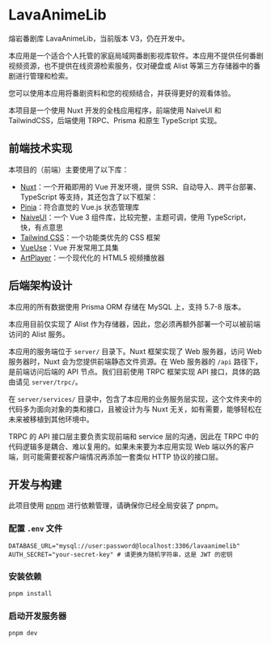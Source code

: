# LavaAnimeLib

熔岩番剧库 LavaAnimeLib，当前版本 V3，仍在开发中。

本应用是一个适合个人托管的家庭局域网番剧影视库软件。本应用不提供任何番剧视频资源，也不提供在线资源检索服务，仅对硬盘或 Alist 等第三方存储器中的番剧进行管理和检索。

您可以使用本应用将番剧资料和您的视频结合，并获得更好的观看体验。

本项目是一个使用 Nuxt 开发的全栈应用程序，前端使用 NaiveUI 和 TailwindCSS，后端使用 TRPC、Prisma 和原生 TypeScript 实现。

## 前端技术实现

本项目的（前端）主要使用了以下库：

- [Nuxt](https://nuxt.com/)：一个开箱即用的 Vue 开发环境，提供 SSR、自动导入、跨平台部署、TypeScript 等支持，其还包含了以下框架：
- [Pinia](https://pinia.vuejs.org/zh/)：符合直觉的 Vue.js 状态管理库
- [NaiveUI](https://www.naiveui.com/)：一个 Vue 3 组件库，比较完整，主题可调，使用 TypeScript，快，有点意思
- [Tailwind CSS](https://tailwindcss.com/)：一个功能类优先的 CSS 框架
- [VueUse](https://vueuse.org/)：Vue 开发常用工具集
- [ArtPlayer](https://artplayer.org/)：一个现代化的 HTML5 视频播放器

## 后端架构设计

本应用的所有数据使用 Prisma ORM 存储在 MySQL 上，支持 5.7-8 版本。

本应用目前仅实现了 Alist 作为存储器，因此，您必须再额外部署一个可以被前端访问的 Alist 服务。

本应用的服务端位于 `server/` 目录下。Nuxt 框架实现了 Web 服务器，访问 Web 服务器时，Nuxt 会为您提供前端静态文件资源。在 Web 服务器的 `/api` 路径下，是前端访问后端的 API 节点。我们目前使用 TRPC 框架实现 API 接口，具体的路由请见 `server/trpc/`。

在 `server/services/` 目录中，包含了本应用的业务服务层实现，这个文件夹中的代码多为面向对象的类和接口，且被设计为与 Nuxt 无关，如有需要，能够轻松在未来被移植到其他环境中。

TRPC 的 API 接口层主要负责实现前端和 service 层的沟通，因此在 TRPC 中的代码逻辑多是耦合、难以复用的。如果未来要为本应用实现 Web 端以外的客户端，则可能需要视客户端情况再添加一套类似 HTTP 协议的接口层。

## 开发与构建

此项目使用 [pnpm](https://pnpm.io/zh/) 进行依赖管理，请确保你已经全局安装了 pnpm。

### 配置 `.env` 文件

```
DATABASE_URL="mysql://user:password@localhost:3306/lavaanimelib"
AUTH_SECRET="your-secret-key" # 请更换为随机字符串，这是 JWT 的密钥
```

### 安装依赖

```sh
pnpm install
```

### 启动开发服务器

```sh
pnpm dev
```
